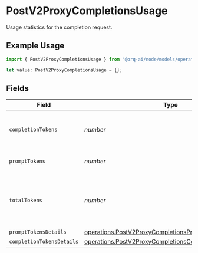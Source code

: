 # PostV2ProxyCompletionsUsage

Usage statistics for the completion request.

## Example Usage

```typescript
import { PostV2ProxyCompletionsUsage } from "@orq-ai/node/models/operations";

let value: PostV2ProxyCompletionsUsage = {};
```

## Fields

| Field                                                                                                                                | Type                                                                                                                                 | Required                                                                                                                             | Description                                                                                                                          |
| ------------------------------------------------------------------------------------------------------------------------------------ | ------------------------------------------------------------------------------------------------------------------------------------ | ------------------------------------------------------------------------------------------------------------------------------------ | ------------------------------------------------------------------------------------------------------------------------------------ |
| `completionTokens`                                                                                                                   | *number*                                                                                                                             | :heavy_minus_sign:                                                                                                                   | Number of tokens in the generated completion.                                                                                        |
| `promptTokens`                                                                                                                       | *number*                                                                                                                             | :heavy_minus_sign:                                                                                                                   | Number of tokens in the prompt.                                                                                                      |
| `totalTokens`                                                                                                                        | *number*                                                                                                                             | :heavy_minus_sign:                                                                                                                   | Total number of tokens used in the request (prompt + completion).                                                                    |
| `promptTokensDetails`                                                                                                                | [operations.PostV2ProxyCompletionsPromptTokensDetails](../../models/operations/postv2proxycompletionsprompttokensdetails.md)         | :heavy_minus_sign:                                                                                                                   | N/A                                                                                                                                  |
| `completionTokensDetails`                                                                                                            | [operations.PostV2ProxyCompletionsCompletionTokensDetails](../../models/operations/postv2proxycompletionscompletiontokensdetails.md) | :heavy_minus_sign:                                                                                                                   | N/A                                                                                                                                  |